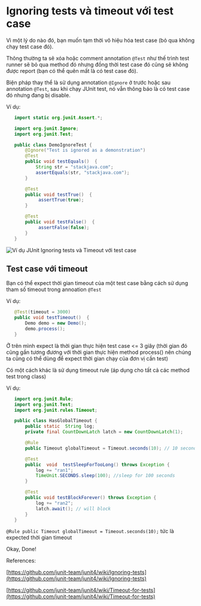 # Ignoring tests và timeout với test case

Vì một lý do nào đó, bạn muốn tạm thời vô hiệu hóa test case (bỏ qua không chạy test case đó).

Thông thường ta sẽ xóa hoặc comment annotation `@Test` như thế trình test runner sẽ bỏ qua method đó nhưng đồng thời test case đó cũng sẽ không được report (bạn có thể quên mất là có test case đó).

Biện pháp thay thể là sử dụng annotation `@Ignore` ở trước hoặc sau annotation `@Test`, sau khi chạy JUnit test, nó vẫn thông báo là có test case đó nhưng đang bị disable.

Ví dụ:

```java
   import static org.junit.Assert.*;

   import org.junit.Ignore;
   import org.junit.Test;

   public class DemoIgnoreTest {
	   @Ignore("Test is ignored as a demonstration")
	   @Test
	   public void testEquals()  {
		   String str = "stackjava.com";
		   assertEquals(str, "stackjava.com");
	   }

	   @Test
	   public void testTrue()  {
			assertTrue(true);
	   }

	   @Test
	   public void testFalse()  {
			assertFalse(false);
	   }
   }
```

![Ví dụ JUnit Ignoring tests và Timeout với test case](junit-ignore-test.png)

Test case với timeout
---------------------

Bạn có thể expect thời gian timeout của một test case bằng cách sử dụng tham số timeout trong annoation `@Test`

Ví dụ:

```java
   @Test(timeout = 3000)
   public void testTimeout()  {
	   Demo demo = new Demo();
	   demo.process();
   }
```

Ở trên mình expect là thời gian thực hiện test case <= 3 giây (thời gian đó cũng gần tương đương với thời gian thực hiện method process() nên chúng ta cũng có thể dùng để expect thời gian chạy của đơn vị cần test)

Có một cách khác là sử dụng timeout rule (áp dụng cho tất cả các method test trong class)

Ví dụ:

```java
   import org.junit.Rule;
   import org.junit.Test;
   import org.junit.rules.Timeout;

   public class HasGlobalTimeout {
	   public static  String log;
	   private final CountDownLatch latch = new CountDownLatch(1);

	   @Rule
	   public Timeout globalTimeout = Timeout.seconds(10); // 10 seconds max per method tested

	   @Test
	   public  void  testSleepForTooLong() throws Exception {
		   log += "ran1";
		   TimeUnit.SECONDS.sleep(100); //sleep for 100 seconds
	   }

	   @Test
	   public void testBlockForever() throws Exception {
		   log += "ran2";
		   latch.await(); // will block
	   }
   }
```

`@Rule public Timeout globalTimeout = Timeout.seconds(10);` tức là expected thời gian timeout

Okay, Done!

References:

[https://github.com/junit-team/junit4/wiki/Ignoring-tests](https://github.com/junit-team/junit4/wiki/Ignoring-tests)

[https://github.com/junit-team/junit4/wiki/Timeout-for-tests](https://github.com/junit-team/junit4/wiki/Timeout-for-tests)